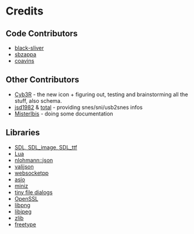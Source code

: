 # Credits

## Code Contributors

* [black-sliver](https://github.com/black-sliver)
* [sbzappa](https://github.com/sbzappa)
* [coavins](https://github.com/coavins/)

## Other Contributors

* [Cyb3R](https://github.com/Cyb3RGER) - the new icon + figuring out, testing and brainstorming all the stuff, also schema.
* [jsd1982](https://github.com/JamesDunne) & [total](https://github.com/tewtal) - providing snes/sni/usb2snes infos
* [MisterIbis]( https://github.com/MisterIbis) - doing some documentation

## Libraries

* [SDL, SDL_image, SDL_ttf](https://www.libsdl.org/)
* [Lua](https://github.com/lua/lua)
* [nlohmann::json](https://github.com/nlohmann/json)
* [valijson](https://github.com/tristanpenman/valijson)
* [websocketpp](https://github.com/zaphoyd/websocketpp)
* [asio](https://github.com/chriskohlhoff/asio)
* [miniz](https://github.com/richgel999/miniz)
* [tiny file dialogs](https://sourceforge.net/projects/tinyfiledialogs/)
* [OpenSSL](https://www.openssl.org/)
* [libpng](http://www.libpng.org/)
* [libjpeg](https://www.ijg.org/)
* [zlib](https://zlib.net/)
* [freetype](https://freetype.org/)
